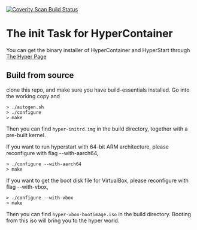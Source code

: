 <a href="https://scan.coverity.com/projects/hyperstart">
  <img alt="Coverity Scan Build Status"
       src="https://scan.coverity.com/projects/12404/badge.svg"/>
</a>

# The init Task for HyperContainer

You can get the binary installer of HyperContainer and HyperStart through [The Hyper Page](https://github.com/hyperhq/hyperd)

## Build from source 

clone this repo, and make sure you have build-essentials installed. Go into the working copy and

    > ./autogen.sh
    > ./configure
    > make

Then you can find `hyper-initrd.img` in the build directory, together with a pre-built kernel.

If you want to run hyperstart with 64-bit ARM architecture, please reconfigure with flag --with-aarch64,

    > ./configure --with-aarch64
    > make

If you want to get the boot disk file for VirtualBox, please reconfigure with flag --with-vbox,

    > ./configure --with-vbox
    > make

Then you can find `hyper-vbox-bootimage.iso` in the build directory. Booting from this iso will
bring you to the hyper world.
